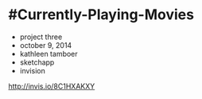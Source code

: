 #Currently-Playing-Movies
==========================================


- project three
- october 9, 2014
- kathleen tamboer
- sketchapp
- invision


http://invis.io/8C1HXAKXY